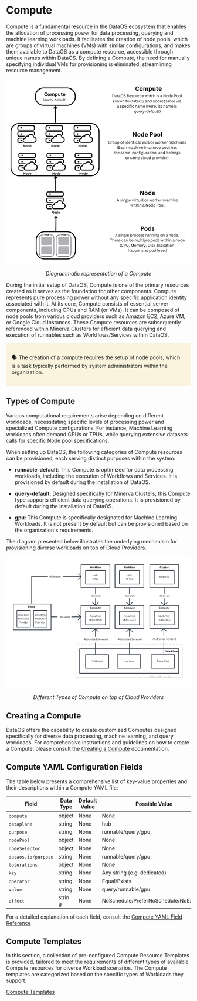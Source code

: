 # Compute

Compute is a fundamental resource in the DataOS ecosystem that enables the allocation of processing power for data processing, querying and machine learning workloads. It facilitates the creation of node pools, which are groups of virtual machines (VMs) with similar configurations, and makes them available to DataOS as a compute resource, accessible through unique names within DataOS. By defining a Compute, the need for manually specifying individual VMs for provisioning is eliminated, streamlining resource management. 

<center>

![Diagrammatic representation of a Compute](./compute/compute.png)

<i>Diagrammatic representation of a Compute</i></center>

During the initial setup of DataOS, Compute is one of the primary resources created as it serves as the foundation for other components. Compute represents pure processing power without any specific application identity associated with it. At its core, Compute consists of essential server components, including CPUs and RAM (or VMs). It can be composed of node pools from various cloud providers such as Amazon EC2, Azure VM, or Google Cloud Instances. These Compute resources are subsequently referenced within Minerva Clusters for efficient data querying and execution of runnables such as Workflows/Services within DataOS.

<aside style="background-color:#FAF3DD; padding:15px; border-radius:5px;">

🗣️  The creation of a compute requires the setup of node pools, which is a task typically performed by system administrators within the organization.
</aside>


## Types of Compute

Various computational requirements arise depending on different workloads, necessitating specific levels of processing power and specialized Compute configurations. For instance, Machine Learning workloads often demand GPUs or TPUs, while querying extensive datasets calls for specific Node pool specifications.

When setting up DataOS, the following categories of Compute resources can be provisioned, each serving distinct purposes within the system:

- **runnable-default**: This Compute is optimized for data processing workloads, including the execution of Workflows and Services. It is provisioned by default during the installation of DataOS.

- **query-default**: Designed specifically for Minerva Clusters, this Compute type supports efficient data querying operations. It is provisioned by default during the installation of DataOS.

- **gpu**: This Compute is specifically designated for Machine Learning Workloads. It is not present by default but can be provisioned based on the organization's requirements.

The diagram presented below illustrates the underlying mechanism for provisioning diverse workloads on top of Cloud Providers.

![Provisioning Diverse Worloads on top of Compute resource](./compute/untitled.png)

<center>

<i>Different Types of Compute on top of Cloud Providers</i>

</center>


## Creating a Compute

DataOS offers the capability to create customized Computes designed specifically for diverse data processing, machine learning, and query workloads. For comprehensive instructions and guidelines on how to create a Compute, please consult the [Creating a Compute](./compute/creating_a_compute.md) documentation.


## Compute YAML Configuration Fields

The table below presents a comprehensive list of key-value properties and their descriptions within a Compute YAML file:

<center>

| Field | Data Type | Default Value | Possible Value | Requirement |
| --- | --- | --- | --- | --- |
| `compute` | object | None | None | Mandatory |
| `dataplane` | string | None | hub | Mandatory |
| `purpose` | string | None | runnable/query/gpu | Mandatory |
| `nodePool` | object | None | None | Mandatory  |
| `nodeSelector` | object | None | None | Mandatory |
| `dataos.io/purpose` | string | None | runnable/query/gpu | Mandatory |
| `tolerations` | object | None | None | Mandatory |
| `key` | string | None | Any string (e.g. dedicated) | Mandatory |
| `operator` | string | None | Equal/Exists | Mandatory  |
| `value` | string | None | query/runnable/gpu | Mandatory |
| `effect` | strin  g | None | NoSchedule/PreferNoSchedule/NoExecute | Mandatory |

</center>


For a detailed explanation of each field, consult the [Compute YAML Field Reference](./compute/compute_yaml_field_reference.md)

## Compute Templates

In this section, a collection of pre-configured Compute Resource Templates is provided, tailored to meet the requirements of different types of available Compute resources for diverse Workload scenarios. The Compute templates are categorized based on the specific types of Workloads they support.

[Compute Templates](./compute/compute_templates.md)